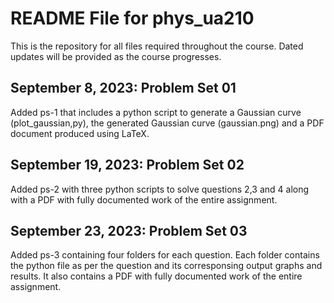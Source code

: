 # README File for phys_ua210 

This is the repository for all files required throughout the course. Dated updates will be provided as the course progresses. 

## September 8, 2023: Problem Set 01 
Added ps-1 that includes a python script to generate a Gaussian curve (plot_gaussian,py), the generated Gaussian curve (gaussian.png) and a PDF document produced using LaTeX. 

## September 19, 2023: Problem Set 02
Added ps-2 with three python scripts to solve questions 2,3 and 4 along with a PDF with fully documented work of the entire assignment. 

## September 23, 2023: Problem Set 03
Added ps-3 containing four folders for each question. Each folder contains the python file as per the question and its corresponsing output graphs and results. It also contains a PDF with fully documented work of the entire assignment. 
